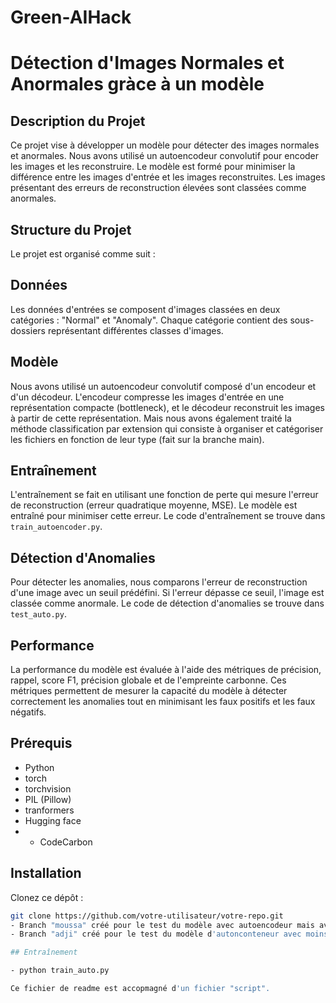 # Green-AIHack
# Détection d'Images Normales et Anormales gràce à un modèle

## Description du Projet

Ce projet vise à développer un modèle pour détecter des images normales et anormales. Nous avons utilisé un autoencodeur convolutif pour encoder les images et les reconstruire. Le modèle est formé pour minimiser la différence entre les images d'entrée et les images reconstruites. Les images présentant des erreurs de reconstruction élevées sont classées comme anormales.


## Structure du Projet

Le projet est organisé comme suit :


## Données

Les données d'entrées se composent d'images classées en deux catégories : "Normal" et "Anomaly". Chaque catégorie contient des sous-dossiers représentant différentes classes d'images.

## Modèle

Nous avons utilisé un autoencodeur convolutif composé d'un encodeur et d'un décodeur. L'encodeur compresse les images d'entrée en une représentation compacte (bottleneck), et le décodeur reconstruit les images à partir de cette représentation. Mais nous avons également traité la méthode classification par extension qui  consiste à organiser et catégoriser les fichiers en fonction de leur type (fait sur la branche main).

## Entraînement

L'entraînement se fait en utilisant une fonction de perte qui mesure l'erreur de reconstruction (erreur quadratique moyenne, MSE). Le modèle est entraîné pour minimiser cette erreur. Le code d'entraînement se trouve dans `train_autoencoder.py`.

## Détection d'Anomalies

Pour détecter les anomalies, nous comparons l'erreur de reconstruction d'une image avec un seuil prédéfini. Si l'erreur dépasse ce seuil, l'image est classée comme anormale. Le code de détection d'anomalies se trouve dans `test_auto.py`.

## Performance

La performance du modèle est évaluée à l'aide des métriques de précision, rappel, score F1, précision globale et de l'empreinte carbonne. Ces métriques permettent de mesurer la capacité du modèle à détecter correctement les anomalies tout en minimisant les faux positifs et les faux négatifs.

## Prérequis

- Python 
- torch
- torchvision
- PIL (Pillow)
- tranformers
- Hugging face
- - CodeCarbon

## Installation

Clonez ce dépôt :
```bash
git clone https://github.com/votre-utilisateur/votre-repo.git
- Branch "moussa" créé pour le test du modèle avec autoencodeur mais avec une plus grande partie des éléments de la data set choisie (100%) 
- Branch "adji" créé pour le test du modèle d'autonconteneur avec moins d'échantillon.

## Entraînement

- python train_auto.py

Ce fichier de readme est accopmagné d'un fichier "script".
